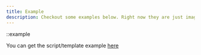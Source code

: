 ```yaml
---
title: Example
description: Checkout some examples below. Right now they are just images
---
```


::example

You can get the script/template example [here](/component/vue-testimonials)
